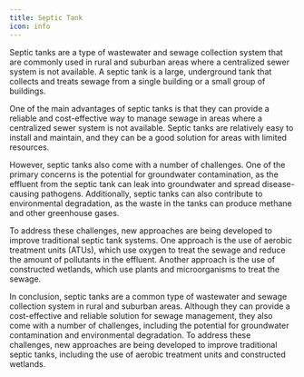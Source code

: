 ```yaml
---
title: Septic Tank
icon: info
---
```


Septic tanks are a type of wastewater and sewage collection system that are commonly used in rural and suburban areas where a centralized sewer system is not available. A septic tank is a large, underground tank that collects and treats sewage from a single building or a small group of buildings.

One of the main advantages of septic tanks is that they can provide a reliable and cost-effective way to manage sewage in areas where a centralized sewer system is not available. Septic tanks are relatively easy to install and maintain, and they can be a good solution for areas with limited resources.

However, septic tanks also come with a number of challenges. One of the primary concerns is the potential for groundwater contamination, as the effluent from the septic tank can leak into groundwater and spread disease-causing pathogens. Additionally, septic tanks can also contribute to environmental degradation, as the waste in the tanks can produce methane and other greenhouse gases.

To address these challenges, new approaches are being developed to improve traditional septic tank systems. One approach is the use of aerobic treatment units (ATUs), which use oxygen to treat the sewage and reduce the amount of pollutants in the effluent. Another approach is the use of constructed wetlands, which use plants and microorganisms to treat the sewage.

In conclusion, septic tanks are a common type of wastewater and sewage collection system in rural and suburban areas. Although they can provide a cost-effective and reliable solution for sewage management, they also come with a number of challenges, including the potential for groundwater contamination and environmental degradation. To address these challenges, new approaches are being developed to improve traditional septic tanks, including the use of aerobic treatment units and constructed wetlands.